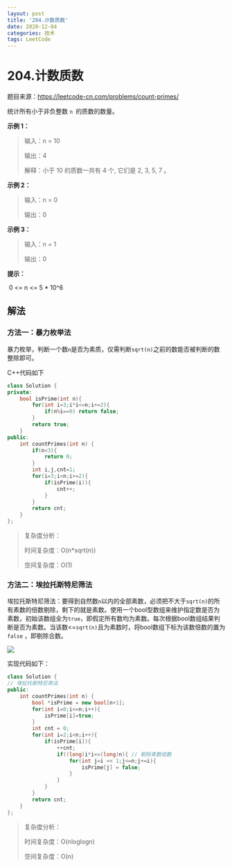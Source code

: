 ```yaml
---
layout: post
title: '204.计数质数'
date: 2020-12-04
categories: 技术
tags: LeetCode
---
```


# 204.计数质数

题目来源：https://leetcode-cn.com/problems/count-primes/

统计所有小于非负整数 `n `的质数的数量。

**示例 1：**

> 输入：n = 10
>
> 输出：4
>
> 解释：小于 10 的质数一共有 4 个, 它们是 2, 3, 5, 7 。

**示例 2：**

> 输入：n = 0
>
> 输出：0

**示例 3：**

> 输入：n = 1
>
> 输出：0

**提示：**

​	0 <= n <= 5 * 10^6

## 解法

### 方法一：暴力枚举法

暴力枚举，判断一个数`n`是否为素质，仅需判断`sqrt(n)`之前的数能否被判断的数整除即可。

C++代码如下

```c++
class Solution {
private:
    bool isPrime(int n){
        for(int i=3;i*i<=n;i+=2){
            if(n%i==0) return false;
        }
        return true;
    }
public:
    int countPrimes(int n) {
        if(n<3){
            return 0;
        }
        int i,j,cnt=1;
        for(i=3;i<n;i+=2){
            if(isPrime(i)){
                cnt++;
            }
        }
        return cnt;
    }
};
```

>复杂度分析：
>
>时间复杂度：O(n*sqrt(n))
>
>空间复杂度：O(1)

### 方法二：埃拉托斯特尼筛法

埃拉托斯特尼筛法：要得到自然数`n`以内的全部素数，必须把不大于`sqrt(n)`的所有素数的倍数剔除，剩下的就是素数。使用一个bool型数组来维护指定数是否为素数，初始该数组全为`true`，即假定所有数均为素数。每次根据bool数组结果判断是否为素数。当该数<=`sqrt(n)`且为素数时，将bool数组下标为该数倍数的置为`false` ，即剔除合数。

<img src="https://www.bladchan.ml/assets/img/Eratosthenes_animation.gif">

实现代码如下：

```c++
class Solution {
// 埃拉托斯特尼筛法
public:
    int countPrimes(int n) {
        bool *isPrime = new bool[n+1];
        for(int i=0;i<=n;i++){
            isPrime[i]=true;
        }
        int cnt = 0;
        for(int i=2;i<n;i++){
            if(isPrime[i]){
                ++cnt;
                if((long)i*i<=(long)n){ // 剔除素数倍数
                    for(int j=i << 1;j<=n;j+=i){
                        isPrime[j] = false;
                    }
                }
            }
        }
        return cnt;
    }
};
```

>复杂度分析：
>
>时间复杂度：O(nloglogn)
>
>空间复杂度：O(n)

